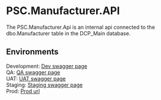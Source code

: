 # PSC.Manufacturer.API
The PSC.Manufacturer.Api is an internal api connected to the dbo.Manufacturer table in the DCP_Main database.

## Environments
Development: [Dev swagger page](https://psc-manufacturer-api.dev.xsinc.com/PSC_manufacturer_API/v1/swagger/index.html)
<br/>
QA: [QA swagger page](https://psc-manufacturer-api.qa.xsinc.com/PSC_manufacturer_API/v1/swagger/index.html)
<br/>
UAT: [UAT swagger page](https://psc-manufacturer-api.uat.xsinc.com/PSC_manufacturer_API/v1/swagger/index.html)
<br/>
Staging: [Staging swagger page](https://psc-manufacturer-api.staging.xsinc.com/PSC_manufacturer_API/v1/swagger/index.html)
<br/>
Prod: [Prod url](https://psc-manufacturer-api.xsinc.com/PSC_manufacturer_API/v1/)
<br/>
